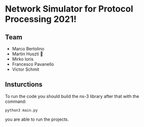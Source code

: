 # Network Simulator for Protocol Processing 2021!
## Team
- Marco Bertolino
- Martin Huszti 🌵
- Mirko Ioris
- Francesco Pavanello
- Victor Schmit

## Insturctions
To run the code you should build the ns-3 library after that with the command:
```
python3 main.py
```
you are able to run the projects.